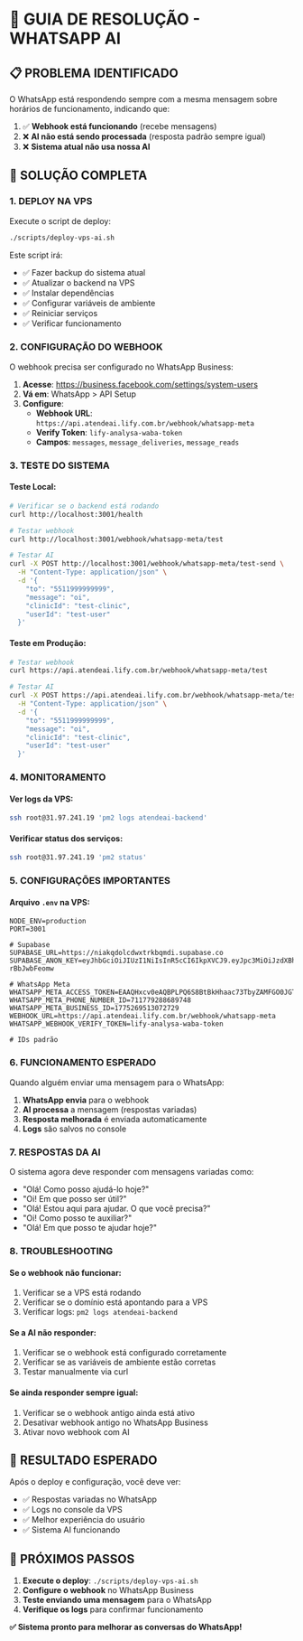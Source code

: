 # 🔧 GUIA DE RESOLUÇÃO - WHATSAPP AI

## 📋 **PROBLEMA IDENTIFICADO**

O WhatsApp está respondendo sempre com a mesma mensagem sobre horários de funcionamento, indicando que:

1. ✅ **Webhook está funcionando** (recebe mensagens)
2. ❌ **AI não está sendo processada** (resposta padrão sempre igual)
3. ❌ **Sistema atual não usa nossa AI**

## 🎯 **SOLUÇÃO COMPLETA**

### **1. DEPLOY NA VPS**

Execute o script de deploy:

```bash
./scripts/deploy-vps-ai.sh
```

Este script irá:
- ✅ Fazer backup do sistema atual
- ✅ Atualizar o backend na VPS
- ✅ Instalar dependências
- ✅ Configurar variáveis de ambiente
- ✅ Reiniciar serviços
- ✅ Verificar funcionamento

### **2. CONFIGURAÇÃO DO WEBHOOK**

O webhook precisa ser configurado no WhatsApp Business:

1. **Acesse**: https://business.facebook.com/settings/system-users
2. **Vá em**: WhatsApp > API Setup
3. **Configure**:
   - **Webhook URL**: `https://api.atendeai.lify.com.br/webhook/whatsapp-meta`
   - **Verify Token**: `lify-analysa-waba-token`
   - **Campos**: `messages`, `message_deliveries`, `message_reads`

### **3. TESTE DO SISTEMA**

#### **Teste Local:**
```bash
# Verificar se o backend está rodando
curl http://localhost:3001/health

# Testar webhook
curl http://localhost:3001/webhook/whatsapp-meta/test

# Testar AI
curl -X POST http://localhost:3001/webhook/whatsapp-meta/test-send \
  -H "Content-Type: application/json" \
  -d '{
    "to": "5511999999999",
    "message": "oi",
    "clinicId": "test-clinic",
    "userId": "test-user"
  }'
```

#### **Teste em Produção:**
```bash
# Testar webhook
curl https://api.atendeai.lify.com.br/webhook/whatsapp-meta/test

# Testar AI
curl -X POST https://api.atendeai.lify.com.br/webhook/whatsapp-meta/test-send \
  -H "Content-Type: application/json" \
  -d '{
    "to": "5511999999999",
    "message": "oi",
    "clinicId": "test-clinic",
    "userId": "test-user"
  }'
```

### **4. MONITORAMENTO**

#### **Ver logs da VPS:**
```bash
ssh root@31.97.241.19 'pm2 logs atendeai-backend'
```

#### **Verificar status dos serviços:**
```bash
ssh root@31.97.241.19 'pm2 status'
```

### **5. CONFIGURAÇÕES IMPORTANTES**

#### **Arquivo `.env` na VPS:**
```env
NODE_ENV=production
PORT=3001

# Supabase
SUPABASE_URL=https://niakqdolcdwxtrkbqmdi.supabase.co
SUPABASE_ANON_KEY=eyJhbGciOiJIUzI1NiIsInR5cCI6IkpXVCJ9.eyJpc3MiOiJzdXBhYmFzZSIsInJlZiI6Im5pYWtxZG9sY2R3eHRya2JxbWRpIiwicm9sZSI6ImFub24iLCJpYXQiOjE3NTAxODI1NTksImV4cCI6MjA2NTc1ODU1OX0.90ihAk2geP1JoHIvMj_pxeoMe6dwRwH-rBbJwbFeomw

# WhatsApp Meta
WHATSAPP_META_ACCESS_TOKEN=EAAQHxcv0eAQBPLPQ6S8BtBkHhaac73TbyZAMFGO0JGTxorkHdL6zSEEr...
WHATSAPP_META_PHONE_NUMBER_ID=711779288689748
WHATSAPP_META_BUSINESS_ID=1775269513072729
WEBHOOK_URL=https://api.atendeai.lify.com.br/webhook/whatsapp-meta
WHATSAPP_WEBHOOK_VERIFY_TOKEN=lify-analysa-waba-token

# IDs padrão
```

### **6. FUNCIONAMENTO ESPERADO**

Quando alguém enviar uma mensagem para o WhatsApp:

1. **WhatsApp envia** para o webhook
2. **AI processa** a mensagem (respostas variadas)
3. **Resposta melhorada** é enviada automaticamente
4. **Logs** são salvos no console

### **7. RESPOSTAS DA AI**

O sistema agora deve responder com mensagens variadas como:
- "Olá! Como posso ajudá-lo hoje?"
- "Oi! Em que posso ser útil?"
- "Olá! Estou aqui para ajudar. O que você precisa?"
- "Oi! Como posso te auxiliar?"
- "Olá! Em que posso te ajudar hoje?"

### **8. TROUBLESHOOTING**

#### **Se o webhook não funcionar:**
1. Verificar se a VPS está rodando
2. Verificar se o domínio está apontando para a VPS
3. Verificar logs: `pm2 logs atendeai-backend`

#### **Se a AI não responder:**
1. Verificar se o webhook está configurado corretamente
2. Verificar se as variáveis de ambiente estão corretas
3. Testar manualmente via curl

#### **Se ainda responder sempre igual:**
1. Verificar se o webhook antigo ainda está ativo
2. Desativar webhook antigo no WhatsApp Business
3. Ativar novo webhook com AI

## 🎯 **RESULTADO ESPERADO**

Após o deploy e configuração, você deve ver:
- ✅ Respostas variadas no WhatsApp
- ✅ Logs no console da VPS
- ✅ Melhor experiência do usuário
- ✅ Sistema AI funcionando

## 🚀 **PRÓXIMOS PASSOS**

1. **Execute o deploy**: `./scripts/deploy-vps-ai.sh`
2. **Configure o webhook** no WhatsApp Business
3. **Teste enviando uma mensagem** para o WhatsApp
4. **Verifique os logs** para confirmar funcionamento

**✅ Sistema pronto para melhorar as conversas do WhatsApp!** 